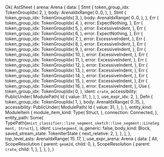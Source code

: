 Ok(
    AstSheet {
        arena: Arena {
            data: [
                Stmt {
                    token_group_idx: TokenGroupIdx(
                        2,
                    ),
                    body: ArenaIdxRange(
                        0..0,
                    ),
                },
                Stmt {
                    token_group_idx: TokenGroupIdx(
                        3,
                    ),
                    body: ArenaIdxRange(
                        0..0,
                    ),
                },
                Err {
                    token_group_idx: TokenGroupIdx(
                        4,
                    ),
                    error: ExpectNothing,
                },
                Err {
                    token_group_idx: TokenGroupIdx(
                        5,
                    ),
                    error: ExcessiveIndent,
                },
                Err {
                    token_group_idx: TokenGroupIdx(
                        6,
                    ),
                    error: ExpectNothing,
                },
                Err {
                    token_group_idx: TokenGroupIdx(
                        7,
                    ),
                    error: ExcessiveIndent,
                },
                Err {
                    token_group_idx: TokenGroupIdx(
                        8,
                    ),
                    error: ExcessiveIndent,
                },
                Err {
                    token_group_idx: TokenGroupIdx(
                        9,
                    ),
                    error: ExcessiveIndent,
                },
                Err {
                    token_group_idx: TokenGroupIdx(
                        10,
                    ),
                    error: ExcessiveIndent,
                },
                Err {
                    token_group_idx: TokenGroupIdx(
                        11,
                    ),
                    error: ExcessiveIndent,
                },
                Err {
                    token_group_idx: TokenGroupIdx(
                        12,
                    ),
                    error: ExcessiveIndent,
                },
                Err {
                    token_group_idx: TokenGroupIdx(
                        13,
                    ),
                    error: ExcessiveIndent,
                },
                Err {
                    token_group_idx: TokenGroupIdx(
                        14,
                    ),
                    error: ExcessiveIndent,
                },
                Err {
                    token_group_idx: TokenGroupIdx(
                        15,
                    ),
                    error: ExcessiveIndent,
                },
                Err {
                    token_group_idx: TokenGroupIdx(
                        16,
                    ),
                    error: ExcessiveIndent,
                },
                Use {
                    token_group_idx: TokenGroupIdx(
                        0,
                    ),
                    ident: `crate`,
                    accessibility: PublicUnder(
                        ModulePath(
                            Id {
                                value: 31,
                            },
                        ),
                    ),
                    use_expr_idx: 2,
                },
                Defn {
                    token_group_idx: TokenGroupIdx(
                        1,
                    ),
                    body: ArenaIdxRange(
                        0..15,
                    ),
                    accessibility: PublicUnder(
                        ModulePath(
                            Id {
                                value: 31,
                            },
                        ),
                    ),
                    entity_kind: ModuleItem {
                        module_item_kind: Type(
                            Struct,
                        ),
                        connection: Connected,
                    },
                    entity_path: Some(
                        TypePath(`mnist_classifier::line_segment_sketch::line_segment::LineSegment, Struct`),
                    ),
                    ident: `LineSegment`,
                    is_generic: false,
                    body_kind: Block,
                    saved_stream_state: TokenIterState {
                        next_relative: 2,
                    },
                },
            ],
        },
        top_level_asts: ArenaIdxRange(
            15..17,
        ),
        use_expr_arena: Arena {
            data: [
                All,
                ScopeResolution {
                    parent: `geom2d`,
                    child: 0,
                },
                ScopeResolution {
                    parent: `crate`,
                    child: 1,
                },
            ],
        },
    },
)
